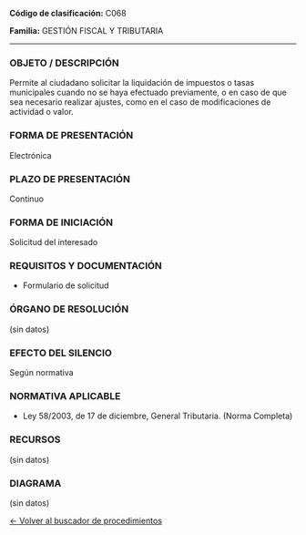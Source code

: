 
**Código de clasificación:** C068

**Familia:** GESTIÓN FISCAL Y TRIBUTARIA

---

### OBJETO / DESCRIPCIÓN

Permite al ciudadano solicitar la liquidación de impuestos o tasas municipales cuando no se haya efectuado previamente, o en caso de que sea necesario realizar ajustes, como en el caso de modificaciones de actividad o valor.

### FORMA DE PRESENTACIÓN

Electrónica

### PLAZO DE PRESENTACIÓN

Continuo

### FORMA DE INICIACIÓN

Solicitud del interesado

### REQUISITOS Y DOCUMENTACIÓN

- Formulario de solicitud

### ÓRGANO DE RESOLUCIÓN

(sin datos)

### EFECTO DEL SILENCIO

Según normativa

### NORMATIVA APLICABLE

- Ley 58/2003, de 17 de diciembre, General Tributaria. (Norma Completa)

### RECURSOS

(sin datos)

### DIAGRAMA

(sin datos)

[← Volver al buscador de procedimientos](../buscador.md)